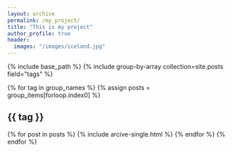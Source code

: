 ```yaml
---
layout: archive
permalink: /my_project/
title: "This is my project"
author_profile: true
header:
  images: "/images/iceland.jpg"
---
```


{% include base_path %}
{% include group-by-array collection=site.posts field="tags" %}

{% for tag in group_names %}
  {% assign posts = group_items[forloop.index0] %}
  <h2 id="{{ tag | slugify }}" class="archive_subtitle">{{ tag }}</h2>
  {% for post in posts %}
    {% include arcive-single.html %}
  {% endfor %}
 {% endfor %}
